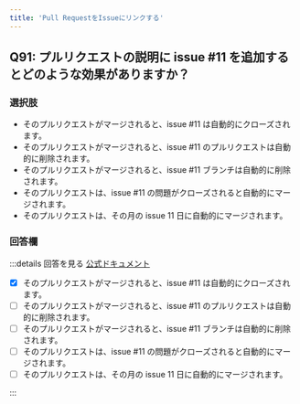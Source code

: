 ```yaml
---
title: 'Pull RequestをIssueにリンクする'
---
```


## Q91: プルリクエストの説明に issue #11 を追加するとどのような効果がありますか？

### 選択肢

- そのプルリクエストがマージされると、issue #11 は自動的にクローズされます。
- そのプルリクエストがマージされると、issue #11 のプルリクエストは自動的に削除されます。
- そのプルリクエストがマージされると、issue #11 ブランチは自動的に削除されます。
- そのプルリクエストは、issue #11 の問題がクローズされると自動的にマージされます。
- そのプルリクエストは、その月の issue 11 日に自動的にマージされます。

### 回答欄

:::details 回答を見る
[公式ドキュメント](https://docs.github.com/ja/get-started/writing-on-github/working-with-advanced-formatting/using-keywords-in-issues-and-pull-requests#linking-a-pull-request-to-an-issue)

- [x] そのプルリクエストがマージされると、issue #11 は自動的にクローズされます。
- [ ] そのプルリクエストがマージされると、issue #11 のプルリクエストは自動的に削除されます。
- [ ] そのプルリクエストがマージされると、issue #11 ブランチは自動的に削除されます。
- [ ] そのプルリクエストは、issue #11 の問題がクローズされると自動的にマージされます。
- [ ] そのプルリクエストは、その月の issue 11 日に自動的にマージされます。

:::
